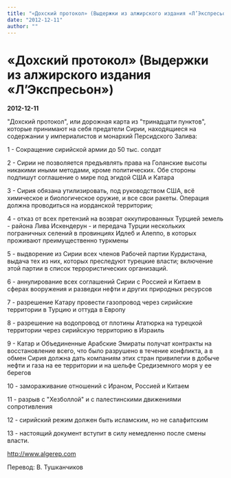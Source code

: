 ```yaml
---
title: "«Дохский протокол» (Выдержки из алжирского издания «Л’Экспресьон»)"
date: "2012-12-11"
author: ""
---
```


# «Дохский протокол» (Выдержки из алжирского издания «Л’Экспресьон»)

**2012-12-11** 

"Дохский протокол", или дорожная карта из "тринадцати пунктов", которые принимают на себя предатели Сирии, находящиеся на содержании у империалистов и монархий Персидского Залива:

1 - Сокращение сирийской армии до 50 тыс. солдат

2 - Сирии не позволяется предъявлять права на Голанские высоты никакими иными методами, кроме политических. Обе стороны подпишут соглашение о мире под эгидой США и Катара

3 - Сирия обязана утилизировать, под руководством США, всё химическое и биологическое оружие, и все свои ракеты. Операция должна проводиться на иорданской территории;

4 - отказ от всех претензий на возврат оккупированных Турцией земель - района Лива Искендерун - и передача Турции нескольких пограничных селений в провинциях Идлеб и Алеппо, в которых проживают преимущественно туркмены

5 - выдворение из Сирии всех членов Рабочей партии Курдистана, выдача тех из них, которых преследуют турецкие власти; включение этой партии в список террористических организаций.

6 - аннулирование всех соглашений Сирии с Россией и Китаем в сферах вооружения и разведки нефти и других природных ресурсов

7 - разрешение Катару провести газопровод через сирийские территории в Турцию и оттуда в Европу

8 - разрешение на водопровод от плотины Ататюрка на турецкой территории через сирийскую территорию в Израиль

9 - Катар и Объединенные Арабские Эмираты получат контракты на восстановление всего, что было разрушено в течение конфликта, а в обмен Сирия должна дать компаниям этих стран привилегии в добыче нефти и газа на ее территории и на шельфе Средиземного моря у ее берегов

10 - замораживание отношений с Ираном, Россией и Китаем

11 - разрыв с "Хезболлой" и с палестинскими движениями сопротивления

12 - сирийский режим должен быть исламским, но не салафитским

13 - настоящий документ вступит в силу немедленно после смены власти.

http://www.algerep.com

Перевод: В. Тушканчиков